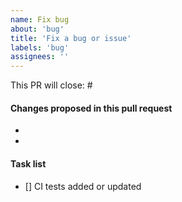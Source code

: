 ```yaml
---
name: Fix bug
about: 'bug'
title: 'Fix a bug or issue'
labels: 'bug'
assignees: ''
---
```


<!-- Summarize in one line the bug being fixed in this PR -->

This PR will close: #  

#### Changes proposed in this pull request

-
-

#### Task list
- [] CI tests added or updated